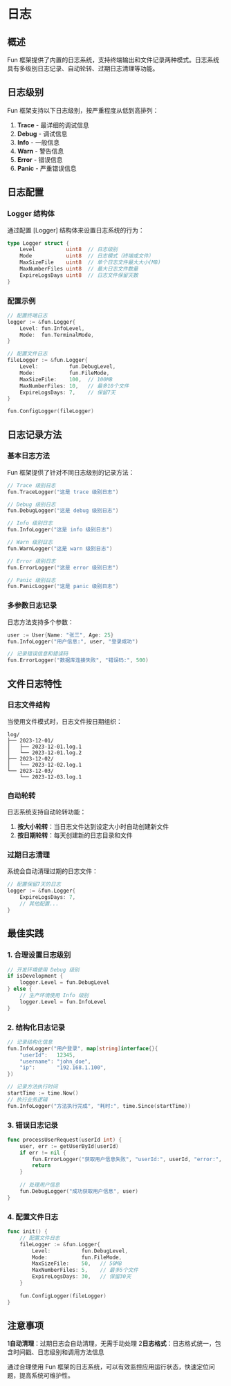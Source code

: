 # 日志

## 概述

Fun 框架提供了内置的日志系统，支持终端输出和文件记录两种模式。日志系统具有多级别日志记录、自动轮转、过期日志清理等功能。

## 日志级别

Fun 框架支持以下日志级别，按严重程度从低到高排列：

1. **Trace** - 最详细的调试信息
2. **Debug** - 调试信息
3. **Info** - 一般信息
4. **Warn** - 警告信息
5. **Error** - 错误信息
6. **Panic** - 严重错误信息

## 日志配置

### Logger 结构体

通过配置 [Logger] 结构体来设置日志系统的行为：

```go
type Logger struct {
    Level          uint8  // 日志级别
    Mode           uint8  // 日志模式（终端或文件）
    MaxSizeFile    uint8  // 单个日志文件最大大小(MB)
    MaxNumberFiles uint8  // 最大日志文件数量
    ExpireLogsDays uint8  // 日志文件保留天数
}
```


### 配置示例

```go
// 配置终端日志
logger := &fun.Logger{
    Level: fun.InfoLevel,
    Mode:  fun.TerminalMode,
}

// 配置文件日志
fileLogger := &fun.Logger{
    Level:          fun.DebugLevel,
    Mode:           fun.FileMode,
    MaxSizeFile:    100,  // 100MB
    MaxNumberFiles: 10,   // 最多10个文件
    ExpireLogsDays: 7,    // 保留7天
}

fun.ConfigLogger(fileLogger)
```


## 日志记录方法

### 基本日志方法

Fun 框架提供了针对不同日志级别的记录方法：

```go
// Trace 级别日志
fun.TraceLogger("这是 trace 级别日志")

// Debug 级别日志
fun.DebugLogger("这是 debug 级别日志")

// Info 级别日志
fun.InfoLogger("这是 info 级别日志")

// Warn 级别日志
fun.WarnLogger("这是 warn 级别日志")

// Error 级别日志
fun.ErrorLogger("这是 error 级别日志")

// Panic 级别日志
fun.PanicLogger("这是 panic 级别日志")
```


### 多参数日志记录

日志方法支持多个参数：

```go
user := User{Name: "张三", Age: 25}
fun.InfoLogger("用户信息:", user, "登录成功")

// 记录错误信息和错误码
fun.ErrorLogger("数据库连接失败", "错误码:", 500)
```


## 文件日志特性

### 日志文件结构

当使用文件模式时，日志文件按日期组织：

```
log/
├── 2023-12-01/
│   ├── 2023-12-01.log.1
│   └── 2023-12-01.log.2
├── 2023-12-02/
│   └── 2023-12-02.log.1
└── 2023-12-03/
    └── 2023-12-03.log.1
```


### 自动轮转

日志系统支持自动轮转功能：

1. **按大小轮转**：当日志文件达到设定大小时自动创建新文件
2. **按日期轮转**：每天创建新的日志目录和文件

### 过期日志清理

系统会自动清理过期的日志文件：

```go
// 配置保留7天的日志
logger := &fun.Logger{
    ExpireLogsDays: 7,
    // 其他配置...
}
```


## 最佳实践

### 1. 合理设置日志级别

```go
// 开发环境使用 Debug 级别
if isDevelopment {
    logger.Level = fun.DebugLevel
} else {
    // 生产环境使用 Info 级别
    logger.Level = fun.InfoLevel
}
```


### 2. 结构化日志记录

```go
// 记录结构化信息
fun.InfoLogger("用户登录", map[string]interface{}{
    "userId":   12345,
    "username": "john_doe",
    "ip":       "192.168.1.100",
})

// 记录方法执行时间
startTime := time.Now()
// 执行业务逻辑
fun.InfoLogger("方法执行完成", "耗时:", time.Since(startTime))
```


### 3. 错误日志记录

```go
func processUserRequest(userId int) {
    user, err := getUserById(userId)
    if err != nil {
        fun.ErrorLogger("获取用户信息失败", "userId:", userId, "error:", err)
        return
    }
    
    // 处理用户信息
    fun.DebugLogger("成功获取用户信息", user)
}
```


### 4. 配置文件日志

```go
func init() {
    // 配置文件日志
    fileLogger := &fun.Logger{
        Level:          fun.DebugLevel,
        Mode:           fun.FileMode,
        MaxSizeFile:    50,   // 50MB
        MaxNumberFiles: 5,    // 最多5个文件
        ExpireLogsDays: 30,   // 保留30天
    }
    
    fun.ConfigLogger(fileLogger)
}
```


## 注意事项

1**自动清理**：过期日志会自动清理，无需手动处理
2**日志格式**：日志格式统一，包含时间戳、日志级别和调用方法信息

通过合理使用 Fun 框架的日志系统，可以有效监控应用运行状态，快速定位问题，提高系统可维护性。
